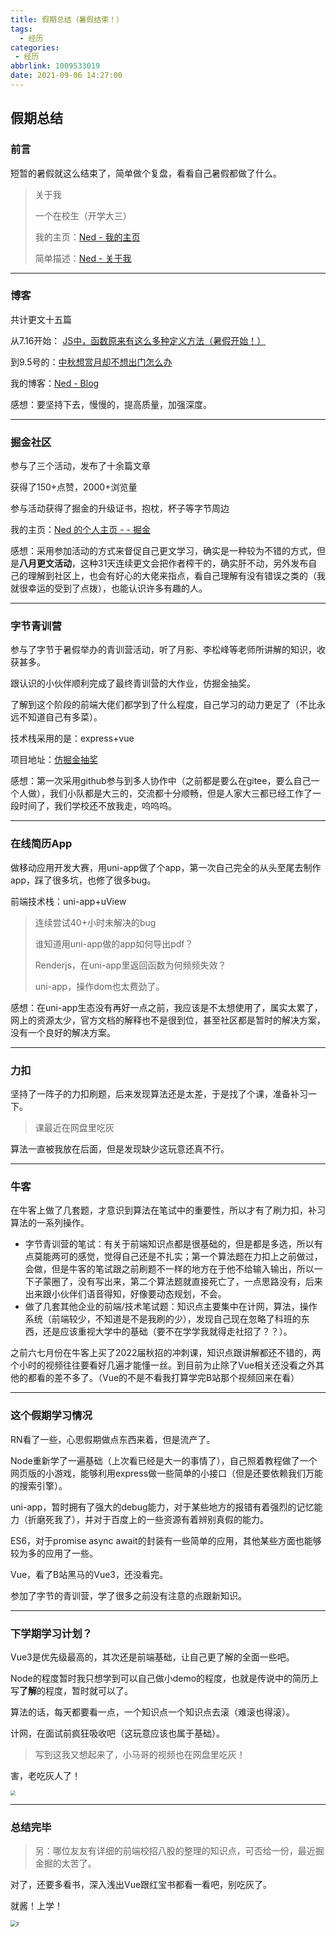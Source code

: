 ```yaml
---
title: 假期总结（暑假结束！）
tags:
  - 经历
categories:
 - 经历
abbrlink: 1009533019
date: 2021-09-06 14:27:00
---
```


## 假期总结



### 前言

短暂的暑假就这么结束了，简单做个复盘，看看自己暑假都做了什么。

> 关于我
>
> 一个在校生（开学大三）
>
> 我的主页：[Ned - 我的主页](https://wangez.site/)
>
> 简单描述：[Ned - 关于我](https://blog.wangez.site/about/)

------

<!--more-->

### 博客

共计更文十五篇

从7.16开始： [JS中，函数原来有这么多种定义方法（暑假开始！）](https://blog.wangez.site/posts/1173819435.html/)

到9.5号的：[中秋想赏月却不想出门怎么办 ](https://blog.wangez.site/posts/3558445990.html/)

我的博客：[Ned - Blog](https://blog.wangez.site/)

感想：要坚持下去，慢慢的，提高质量，加强深度。

------



### 掘金社区

参与了三个活动，发布了十余篇文章

获得了150+点赞，2000+浏览量

参与活动获得了掘金的升级证书，抱枕，杯子等字节周边

我的主页：[Ned 的个人主页 - - 掘金 ](https://juejin.cn/user/105972016875911/posts)

感想：采用参加活动的方式来督促自己更文学习，确实是一种较为不错的方式，但是**八月更文活动**，这种31天连续更文会把作者榨干的，确实肝不动，另外发布自己的理解到社区上，也会有好心的大佬来指点，看自己理解有没有错误之类的（我就很幸运的受到了点拨），也能认识许多有趣的人。

------



### 字节青训营

参与了字节于暑假举办的青训营活动，听了月影、李松峰等老师所讲解的知识，收获甚多。

跟认识的小伙伴顺利完成了最终青训营的大作业，仿掘金抽奖。

了解到这个阶段的前端大佬们都学到了什么程度，自己学习的动力更足了（不比永远不知道自己有多菜）。

技术栈采用的是：express+vue

项目地址：[仿掘金抽奖](https://github.com/yiyu66/raffle)

感想：第一次采用github参与到多人协作中（之前都是要么在gitee，要么自己一个人做），我们小队都是大三的，交流都十分顺畅，但是人家大三都已经工作了一段时间了，我们学校还不放我走，呜呜呜。

------



### 在线简历App

做移动应用开发大赛，用uni-app做了个app，第一次自己完全的从头至尾去制作app，踩了很多坑，也修了很多bug。

前端技术栈：uni-app+uView

> 连续尝试40+小时未解决的bug
>
> 谁知道用uni-app做的app如何导出pdf？
>
> Renderjs，在uni-app里返回函数为何频频失效？
>
> uni-app，操作dom也太费劲了。

感想：在uni-app生态没有再好一点之前，我应该是不太想使用了，属实太累了，网上的资源太少，官方文档的解释也不是很到位，甚至社区都是暂时的解决方案，没有一个良好的解决方案。

------



### 力扣

坚持了一阵子的力扣刷题，后来发现算法还是太差，于是找了个课，准备补习一下。

> 课最近在网盘里吃灰

算法一直被我放在后面，但是发现缺少这玩意还真不行。

------



### 牛客

在牛客上做了几套题，才意识到算法在笔试中的重要性，所以才有了刷力扣，补习算法的一系列操作。

- 字节青训营的笔试：有关于前端知识点都是很基础的，但是都是多选，所以有点莫能两可的感觉，觉得自己还是不扎实；第一个算法题在力扣上之前做过，会做，但是牛客的笔试跟之前刷题不一样的地方在于他不给输入输出，所以一下子蒙圈了，没有写出来，第二个算法题就直接死亡了，一点思路没有，后来出来跟小伙伴们语音得知，好像要动态规划，不会。
- 做了几套其他企业的前端/技术笔试题：知识点主要集中在计网，算法，操作系统（前端较少，不知道是不是我刷的少），发现自己现在忽略了科班的东西，还是应该重视大学中的基础（要不在学学我就得走社招了？？）。

之前六七月份在牛客上买了2022届秋招的冲刺课，知识点跟讲解都还不错的，两个小时的视频往往要看好几遍才能懂一丝。到目前为止除了Vue相关还没看之外其他的都看的差不多了。（Vue的不是不看我打算学完B站那个视频回来在看）

------



### 这个假期学习情况

RN看了一些，心思假期做点东西来着，但是流产了。

Node重新学了一遍基础（上次看已经是大一的事情了），自己照着教程做了一个网页版的小游戏，能够利用express做一些简单的小接口（但是还要依赖我们万能的搜索引擎）。

uni-app，暂时拥有了强大的debug能力，对于某些地方的报错有着强烈的记忆能力（折磨死我了），并对于百度上的一些资源有着辨别真假的能力。

ES6，对于promise async await的封装有一些简单的应用，其他某些方面也能够较为多的应用了一些。

Vue，看了B站黑马的Vue3，还没看完。

参加了字节的青训营，学了很多之前没有注意的点跟新知识。

------



### 下学期学习计划？

Vue3是优先级最高的，其次还是前端基础，让自己更了解的全面一些吧。

Node的程度暂时我只想学到可以自己做小demo的程度，也就是传说中的简历上写**了解**的程度，暂时就可以了。

算法的话，每天都要看一点，一个知识点一个知识点去滚（难滚也得滚）。

计网，在面试前疯狂吸收吧（这玩意应该也属于基础）。

> 写到这我又想起来了，小马哥的视频也在网盘里吃灰！

害，老吃灰人了！

<img src="happy.webp" style="zoom:50%;" />

------



### 总结完毕

>  另：哪位友友有详细的前端校招八股的整理的知识点，可否给一份，最近掘金掘的太苦了。

对了，还要多看书，深入浅出Vue跟红宝书都看一看吧，别吃灰了。

就酱！上学！

<img src="kaixue.webp" alt="z" style="zoom:60%;" />
